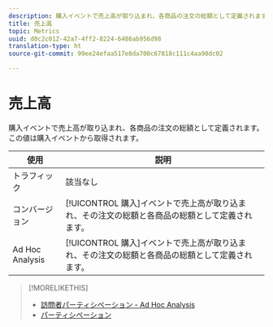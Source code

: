 ```yaml
---
description: 購入イベントで売上高が取り込まれ、各商品の注文の総額として定義されます。この値は購入イベントから取得されます。
title: 売上高
topic: Metrics
uuid: d0c2c012-42a7-4ff2-8224-6486ab956d98
translation-type: ht
source-git-commit: 99ee24efaa517e8da700c67818c111c4aa90dc02

---
```



# 売上高

購入イベントで売上高が取り込まれ、各商品の注文の総額として定義されます。この値は購入イベントから取得されます。

| 使用 | 説明 |
|---|---|
| トラフィック | 該当なし |
| コンバージョン | [!UICONTROL 購入]イベントで売上高が取り込まれ、その注文の総額と各商品の総額として定義されます。 |
| Ad Hoc Analysis | [!UICONTROL 購入]イベントで売上高が取り込まれ、その注文の総額と各商品の総額として定義されます。 |

>[!MORELIKETHIS]
>
>* [訪問者パーティシペーション - Ad Hoc Analysis](/help/components/c-variables/c-metrics/metrics-visitor-participation.md)
>* [パーティシペーション](/help/components/c-variables/c-metrics/metrics-participation.md)

